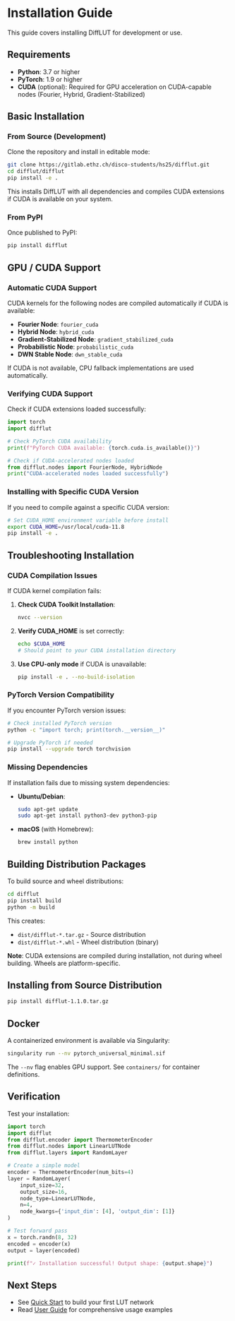 # Installation Guide

This guide covers installing DiffLUT for development or use.

## Requirements

- **Python**: 3.7 or higher
- **PyTorch**: 1.9 or higher
- **CUDA** (optional): Required for GPU acceleration on CUDA-capable nodes (Fourier, Hybrid, Gradient-Stabilized)

## Basic Installation

### From Source (Development)

Clone the repository and install in editable mode:

```bash
git clone https://gitlab.ethz.ch/disco-students/hs25/difflut.git
cd difflut/difflut
pip install -e .
```

This installs DiffLUT with all dependencies and compiles CUDA extensions if CUDA is available on your system.

### From PyPI

Once published to PyPI:

```bash
pip install difflut
```

## GPU / CUDA Support

### Automatic CUDA Support

CUDA kernels for the following nodes are compiled automatically if CUDA is available:

- **Fourier Node**: `fourier_cuda`
- **Hybrid Node**: `hybrid_cuda`
- **Gradient-Stabilized Node**: `gradient_stabilized_cuda`
- **Probabilistic Node**: `probabilistic_cuda`
- **DWN Stable Node**: `dwn_stable_cuda`

If CUDA is not available, CPU fallback implementations are used automatically.

### Verifying CUDA Support

Check if CUDA extensions loaded successfully:

```python
import torch
import difflut

# Check PyTorch CUDA availability
print(f"PyTorch CUDA available: {torch.cuda.is_available()}")

# Check if CUDA-accelerated nodes loaded
from difflut.nodes import FourierNode, HybridNode
print("CUDA-accelerated nodes loaded successfully")
```

### Installing with Specific CUDA Version

If you need to compile against a specific CUDA version:

```bash
# Set CUDA_HOME environment variable before install
export CUDA_HOME=/usr/local/cuda-11.8
pip install -e .
```

## Troubleshooting Installation

### CUDA Compilation Issues

If CUDA kernel compilation fails:

1. **Check CUDA Toolkit Installation**:
   ```bash
   nvcc --version
   ```

2. **Verify CUDA_HOME** is set correctly:
   ```bash
   echo $CUDA_HOME
   # Should point to your CUDA installation directory
   ```

3. **Use CPU-only mode** if CUDA is unavailable:
   ```bash
   pip install -e . --no-build-isolation
   ```

### PyTorch Version Compatibility

If you encounter PyTorch version issues:

```bash
# Check installed PyTorch version
python -c "import torch; print(torch.__version__)"

# Upgrade PyTorch if needed
pip install --upgrade torch torchvision
```

### Missing Dependencies

If installation fails due to missing system dependencies:

- **Ubuntu/Debian**:
  ```bash
  sudo apt-get update
  sudo apt-get install python3-dev python3-pip
  ```

- **macOS** (with Homebrew):
  ```bash
  brew install python
  ```

## Building Distribution Packages

To build source and wheel distributions:

```bash
cd difflut
pip install build
python -m build
```

This creates:
- `dist/difflut-*.tar.gz` - Source distribution
- `dist/difflut-*.whl` - Wheel distribution (binary)

**Note**: CUDA extensions are compiled during installation, not during wheel building. Wheels are platform-specific.

## Installing from Source Distribution

```bash
pip install difflut-1.1.0.tar.gz
```

## Docker

A containerized environment is available via Singularity:

```bash
singularity run --nv pytorch_universal_minimal.sif
```

The `--nv` flag enables GPU support. See `containers/` for container definitions.

## Verification

Test your installation:

```python
import torch
import difflut
from difflut.encoder import ThermometerEncoder
from difflut.nodes import LinearLUTNode
from difflut.layers import RandomLayer

# Create a simple model
encoder = ThermometerEncoder(num_bits=4)
layer = RandomLayer(
    input_size=32,
    output_size=16,
    node_type=LinearLUTNode,
    n=4,
    node_kwargs={'input_dim': [4], 'output_dim': [1]}
)

# Test forward pass
x = torch.randn(8, 32)
encoded = encoder(x)
output = layer(encoded)

print(f"✓ Installation successful! Output shape: {output.shape}")
```

## Next Steps

- See [Quick Start](QUICK_START.md) to build your first LUT network
- Read [User Guide](USER_GUIDE.md) for comprehensive usage examples
